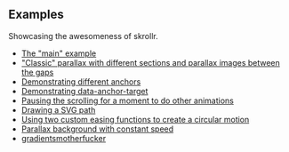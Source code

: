 Examples
------

Showcasing the awesomeness of skrollr.

* [The "main" example](https://prinzhorn.github.io/skrollr/)
* ["Classic" parallax with different sections and parallax images between the gaps](https://prinzhorn.github.io/skrollr/examples/classic.html)
* [Demonstrating different anchors](https://prinzhorn.github.io/skrollr/examples/anchors.html)
* [Demonstrating data-anchor-target](https://prinzhorn.github.io/skrollr/examples/anchor_target.html)
* [Pausing the scrolling for a moment to do other animations](https://prinzhorn.github.io/skrollr/examples/pausing.html)
* [Drawing a SVG path](https://prinzhorn.github.io/skrollr/examples/path.html)
* [Using two custom easing functions to create a circular motion](https://prinzhorn.github.io/skrollr/examples/circular_motion.html)
* [Parallax background with constant speed](https://prinzhorn.github.io/skrollr/examples/bg_constant_speed_less.html)
* [gradientsmotherfucker](https://prinzhorn.github.io/skrollr/examples/gradientsmotherfucker.html)